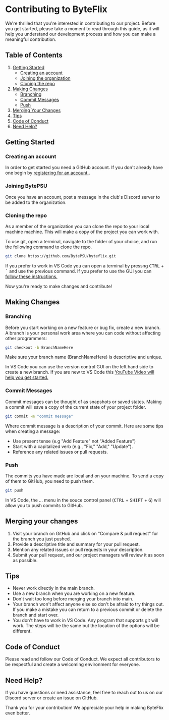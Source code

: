 # Contributing to ByteFlix

We're thrilled that you're interested in contributing to our project. Before you get started, please take a moment to read through this guide, as it will help you understand our development process and how you can make a meaningful contribution.

## Table of Contents

1. [Getting Started](#getting-started)
    - [Creating an account](#creating-an-account)
    - [Joining the organization](#joining-bytepsu)
    - [Cloning the repo](#cloning-the-repo)
2. [Making Changes](#making-changes)
    - [Branching](#branching)
    - [Commit Messages](#commit-messages)
    - [Push](#push)
3. [Merging Your Changes](#merging-your-changes)
4. [Tips](#tips)
5. [Code of Conduct](#code-of-conduct)
6. [Need Help?](#need-help)

## Getting Started

### Creating an account
In order to get started you need a GitHub account. If you don't already have one begin by [registering for an account.](https://github.com/join). 

### Joining BytePSU
Once you have an account, post a message in the club's Discord server to be added to the organization.   

### Cloning the repo
As a member of the organization you can clone the repo to your local machine machine. This will make a copy of the project you can work with. 

To use git, open a terminal, navigate to the folder of your choice, and run the following command to clone the repo.

```bash
git clone https://github.com/BytePSU/byteflix.git
```

If you prefer to work in VS Code you can open a terminal by pressng <kbd>CTRL</kbd> + <kbd>`</kbd> and use the previous command. If you prefer to use the GUI you can [follow these instructions.](https://www.geeksforgeeks.org/how-to-clone-a-project-from-github-using-vscode/)

Now you're ready to make changes and contribute!

## Making Changes 

### Branching 
Before you start working on a new feature or bug fix, create a new branch. A branch is your personal work area where you can code without affecting other programmers: 
```bash
git checkout -b BranchNameHere
```
Make sure your branch name (BranchNameHere) is descriptive and unique.

In VS Code you can use the version control GUI on the left hand side to create a new branch. If you are new to VS Code this [YouTube Video will help you get started.](https://www.geeksforgeeks.org/how-to-clone-a-project-from-github-using-vscode/) 

### Commit Messages
Commit messages can be thought of as snapshots or saved states. Making a commit will save a copy of the current state of your project folder.

```bash
git commit -m "commit message"
```
Where commit message is a description of your commit. Here are some tips when creating a message:

- Use present tense (e.g "Add Feature" not "Added Feature")
- Start with a capitalized verb (e.g., "Fix," "Add," "Update").
- Reference any related issues or pull requests.

### Push 
The commits you have made are local and on your machine. To send a copy of them to GitHub, you need to push them.

```bash
git push
```

In VS Code, the ... menu in the souce control panel (<kbd>CTRL</kbd> + <kbd>SHIFT</kbd> + <kbd>G</kbd>) will allow you to push commits to GitHub. 

## Merging your changes
1. Visit your branch on GitHub and click on "Compare & pull request" for the branch you just pushed.
2. Provide a descriptive title and summary for your pull request.
3. Mention any related issues or pull requests in your description.
4. Submit your pull request, and our project managers will review it as soon as possible.

## Tips
- Never work directly in the main branch.
- Use a new branch when you are working on a new feature.
- Don't wait too long before merging your branch into main.
- Your branch won't affect anyone else so don't be afraid to try things out. If you make a mistake you can return to a previous commit or delete the branch and start over.
- You don't have to work in VS Code. Any program that supports git will work. The steps will be the same but the location of the options will be different.

## Code of Conduct 
Please read and follow our Code of Conduct. We expect all contributors to be respectful and create a welcoming environment for everyone.

## Need Help? 
If you have questions or need assistance, feel free to reach out to us on our Discord server or create an issue on GitHub.

Thank you for your contribution! We appreciate your help in making ByteFlix even better.
